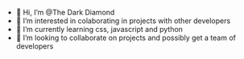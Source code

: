 - 👋 Hi, I’m @The Dark Diamond
- 👀 I’m interested in colaborating in projects with other developers
- 🌱 I’m currently learning css, javascript and python
- 💞️ I’m looking to collaborate on projects and possibly get a team of developers
